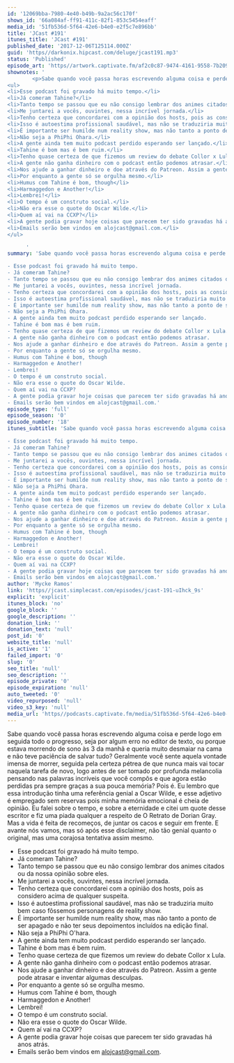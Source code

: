 ```yaml
---
id: '12069bba-7980-4e40-b49b-9a2ac56c170f'
shows_id: '66a084af-ff91-411c-82f1-853c5454eaff'
media_id: '51fb536d-5f64-42e6-b4e0-e2f5c7e896bb'
title: 'JCast #191'
itunes_title: 'JCast #191'
published_date: '2017-12-06T125114.000Z'
guid: 'https//darkonix.hipcast.com/deluge/jcast191.mp3'
status: 'Published'
episode_art: 'https//artwork.captivate.fm/af2c0c87-9474-4161-9558-7b209686fbf1/1001-itunes-1582314570.jpg'
shownotes: '
        <p>Sabe quando você passa horas escrevendo alguma coisa e perde logo em seguida todo o progresso, seja por algum erro no editor de texto, ou porque estava morrendo de sono às 3 da manhã e queria muito desmaiar na cama e não teve paciência de salvar tudo? Geralmente você sente aquela vontade imensa de morrer, seguida pela certeza pétrea de que nunca mais vai tocar naquela tarefa de novo, logo antes de ser tomado por profunda melancolia pensando nas palavras incríveis que você compôs e que agora estão perdidas pra sempre graças a sua pouca memória? Pois é. Eu lembro que essa introdução tinha uma referência genial a Oscar Wilde, e esse adjetivo é empregado sem reservas pois minha memória emocional é cheia de opinião. Eu falei sobre o tempo, e sobre a eternidade e citei um quote desse escritor e fiz uma piada qualquer a respeito de O Retrato de Dorian Gray. Mas a vida é feita de recomeços, de juntar os cacos e seguir em frente. E avante nós vamos, mas só após esse disclaimer, não tão genial quanto o original, mas uma corajosa tentativa assim mesmo.</p>
<ul>
<li>Esse podcast foi gravado há muito tempo.</li>
<li>Já comeram Tahine?</li>
<li>Tanto tempo se passou que eu não consigo lembrar dos animes citados ou da nossa opinião sobre eles.</li>
<li>Me juntarei a vocês, ouvintes, nessa incrível jornada.</li>
<li>Tenho certeza que concordarei com a opinião dos hosts, pois as considero acima de qualquer suspeita.</li>
<li>Isso é autoestima profissional saudável, mas não se traduziria muito bem caso fôssemos personagens de reality show.</li>
<li>É importante ser humilde num reality show, mas não tanto a ponto de ser apagado e não ter seus depoimentos incluídos na edição final.</li>
<li>Não seja a PhiPhi Ohara.</li>
<li>A gente ainda tem muito podcast perdido esperando ser lançado.</li>
<li>Tahine é bom mas é bem ruim.</li>
<li>Tenho quase certeza de que fizemos um review do debate Collor x Lula.</li>
<li>A gente não ganha dinheiro com o podcast então podemos atrasar.</li>
<li>Nos ajude a ganhar dinheiro e doe através do Patreon. Assim a gente pode atrasar e inventar algumas desculpas.</li>
<li>Por enquanto a gente só se orgulha mesmo.</li>
<li>Humus com Tahine é bom, though</li>
<li>Harmaggedon e Another!</li>
<li>Lembrei!</li>
<li>O tempo é um construto social.</li>
<li>Não era esse o quote do Oscar Wilde.</li>
<li>Quem aí vai na CCXP?</li>
<li>A gente podia gravar hoje coisas que parecem ter sido gravadas há anos atrás.</li>
<li>Emails serão bem vindos em alojcast@gmail.com.</li>
</ul>

      '
summary: 'Sabe quando você passa horas escrevendo alguma coisa e perde logo em seguida todo o progresso, seja por algum erro no editor de texto, ou porque estava morrendo de sono às 3 da manhã e queria muito desmaiar na cama e não teve paciência de salvar tudo? Geralmente você sente aquela vontade imensa de morrer, seguida pela certeza pétrea de que nunca mais vai tocar naquela tarefa de novo, logo antes de ser tomado por profunda melancolia pensando nas palavras incríveis que você compôs e que agora estão perdidas pra sempre graças a sua pouca memória? Pois é. Eu lembro que essa introdução tinha uma referência genial a Oscar Wilde, e esse adjetivo é empregado sem reservas pois minha memória emocional é cheia de opinião. Eu falei sobre o tempo, e sobre a eternidade e citei um quote desse escritor e fiz uma piada qualquer a respeito de O Retrato de Dorian Gray. Mas a vida é feita de recomeços, de juntar os cacos e seguir em frente. E avante nós vamos, mas só após esse disclaimer, não tão genial quanto o original, mas uma corajosa tentativa assim mesmo. 

- Esse podcast foi gravado há muito tempo.
- Já comeram Tahine? 
- Tanto tempo se passou que eu não consigo lembrar dos animes citados ou da nossa opinião sobre eles.
- Me juntarei a vocês, ouvintes, nessa incrível jornada. 
- Tenho certeza que concordarei com a opinião dos hosts, pois as considero acima de qualquer suspeita.
- Isso é autoestima profissional saudável, mas não se traduziria muito bem caso fôssemos personagens de reality show. 
- É importante ser humilde num reality show, mas não tanto a ponto de ser apagado e não ter seus depoimentos incluídos na edição final.
- Não seja a PhiPhi Ohara.
- A gente ainda tem muito podcast perdido esperando ser lançado.
- Tahine é bom mas é bem ruim. 
- Tenho quase certeza de que fizemos um review do debate Collor x Lula. 
- A gente não ganha dinheiro com o podcast então podemos atrasar.
- Nos ajude a ganhar dinheiro e doe através do Patreon. Assim a gente pode atrasar e inventar algumas desculpas. 
- Por enquanto a gente só se orgulha mesmo. 
- Humus com Tahine é bom, though 
- Harmaggedon e Another! 
- Lembrei!
- O tempo é um construto social.
- Não era esse o quote do Oscar Wilde.
- Quem aí vai na CCXP? 
- A gente podia gravar hoje coisas que parecem ter sido gravadas há anos atrás.
- Emails serão bem vindos em alojcast@gmail.com.'
episode_type: 'full'
episode_season: '0'
episode_number: '18'
itunes_subtitle: 'Sabe quando você passa horas escrevendo alguma coisa e perde logo em seguida todo o progresso, seja por algum erro no editor de texto, ou porque estava morrendo de sono às 3 da manhã e queria muito desmaiar na cama e não teve paciência de salvar tudo? Geralmente você sente aquela vontade imensa de morrer, seguida pela certeza pétrea de que nunca mais vai tocar naquela tarefa de novo, logo antes de ser tomado por profunda melancolia pensando nas palavras incríveis que você compôs e que agora estão perdidas pra sempre graças a sua pouca memória? Pois é. Eu lembro que essa introdução tinha uma referência genial a Oscar Wilde, e esse adjetivo é empregado sem reservas pois minha memória emocional é cheia de opinião. Eu falei sobre o tempo, e sobre a eternidade e citei um quote desse escritor e fiz uma piada qualquer a respeito de O Retrato de Dorian Gray. Mas a vida é feita de recomeços, de juntar os cacos e seguir em frente. E avante nós vamos, mas só após esse disclaimer, não tão genial quanto o original, mas uma corajosa tentativa assim mesmo. 

- Esse podcast foi gravado há muito tempo.
- Já comeram Tahine? 
- Tanto tempo se passou que eu não consigo lembrar dos animes citados ou da nossa opinião sobre eles.
- Me juntarei a vocês, ouvintes, nessa incrível jornada. 
- Tenho certeza que concordarei com a opinião dos hosts, pois as considero acima de qualquer suspeita.
- Isso é autoestima profissional saudável, mas não se traduziria muito bem caso fôssemos personagens de reality show. 
- É importante ser humilde num reality show, mas não tanto a ponto de ser apagado e não ter seus depoimentos incluídos na edição final.
- Não seja a PhiPhi Ohara.
- A gente ainda tem muito podcast perdido esperando ser lançado.
- Tahine é bom mas é bem ruim. 
- Tenho quase certeza de que fizemos um review do debate Collor x Lula. 
- A gente não ganha dinheiro com o podcast então podemos atrasar.
- Nos ajude a ganhar dinheiro e doe através do Patreon. Assim a gente pode atrasar e inventar algumas desculpas. 
- Por enquanto a gente só se orgulha mesmo. 
- Humus com Tahine é bom, though 
- Harmaggedon e Another! 
- Lembrei!
- O tempo é um construto social.
- Não era esse o quote do Oscar Wilde.
- Quem aí vai na CCXP? 
- A gente podia gravar hoje coisas que parecem ter sido gravadas há anos atrás.
- Emails serão bem vindos em alojcast@gmail.com.'
author: 'Mycke Ramos'
link: 'https//jcast.simplecast.com/episodes/jcast-191-uIhck_9s'
explicit: 'explicit'
itunes_block: 'no'
google_block: ''
google_description: ''
donation_link: ''
donation_text: 'null'
post_id: '0'
website_title: 'null'
is_active: '1'
failed_import: '0'
slug: '0'
seo_title: 'null'
seo_description: ''
episode_private: '0'
episode_expiration: 'null'
auto_tweeted: '0'
video_repurposed: 'null'
video_s3_key: 'null'
media_url: 'https//podcasts.captivate.fm/media/51fb536d-5f64-42e6-b4e0-e2f5c7e896bb/jcast191_tc.mp3'
---
```

Sabe quando você passa horas escrevendo alguma coisa e perde logo em seguida todo o progresso, seja por algum erro no editor de texto, ou porque estava morrendo de sono às 3 da manhã e queria muito desmaiar na cama e não teve paciência de salvar tudo? Geralmente você sente aquela vontade imensa de morrer, seguida pela certeza pétrea de que nunca mais vai tocar naquela tarefa de novo, logo antes de ser tomado por profunda melancolia pensando nas palavras incríveis que você compôs e que agora estão perdidas pra sempre graças a sua pouca memória? Pois é. Eu lembro que essa introdução tinha uma referência genial a Oscar Wilde, e esse adjetivo é empregado sem reservas pois minha memória emocional é cheia de opinião. Eu falei sobre o tempo, e sobre a eternidade e citei um quote desse escritor e fiz uma piada qualquer a respeito de O Retrato de Dorian Gray. Mas a vida é feita de recomeços, de juntar os cacos e seguir em frente. E avante nós vamos, mas só após esse disclaimer, não tão genial quanto o original, mas uma corajosa tentativa assim mesmo.

*   Esse podcast foi gravado há muito tempo.
*   Já comeram Tahine?
*   Tanto tempo se passou que eu não consigo lembrar dos animes citados ou da nossa opinião sobre eles.
*   Me juntarei a vocês, ouvintes, nessa incrível jornada.
*   Tenho certeza que concordarei com a opinião dos hosts, pois as considero acima de qualquer suspeita.
*   Isso é autoestima profissional saudável, mas não se traduziria muito bem caso fôssemos personagens de reality show.
*   É importante ser humilde num reality show, mas não tanto a ponto de ser apagado e não ter seus depoimentos incluídos na edição final.
*   Não seja a PhiPhi O'hara.
*   A gente ainda tem muito podcast perdido esperando ser lançado.
*   Tahine é bom mas é bem ruim.
*   Tenho quase certeza de que fizemos um review do debate Collor x Lula.
*   A gente não ganha dinheiro com o podcast então podemos atrasar.
*   Nos ajude a ganhar dinheiro e doe através do Patreon. Assim a gente pode atrasar e inventar algumas desculpas.
*   Por enquanto a gente só se orgulha mesmo.
*   Humus com Tahine é bom, though
*   Harmaggedon e Another!
*   Lembrei!
*   O tempo é um construto social.
*   Não era esse o quote do Oscar Wilde.
*   Quem aí vai na CCXP?
*   A gente podia gravar hoje coisas que parecem ter sido gravadas há anos atrás.
*   Emails serão bem vindos em alojcast@gmail.com.